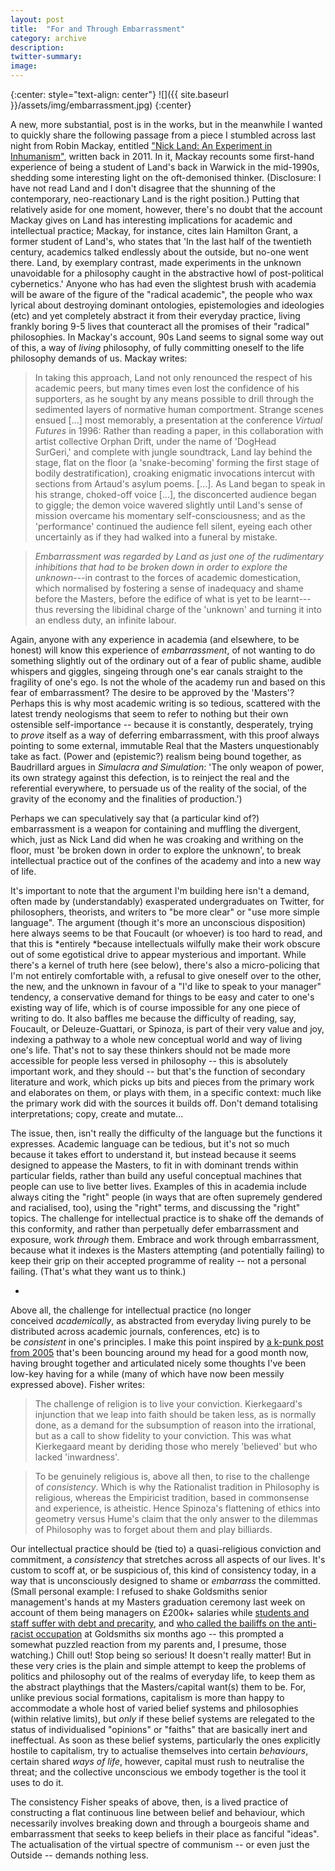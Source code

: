 ```yaml
---
layout: post
title:  "For and Through Embarrassment"
category: archive
description:
twitter-summary:
image:
---
```

{:center: style="text-align: center"}
![]({{ site.baseurl }}/assets/img/embarrassment.jpg)
{:center}

A new, more substantial, post is in the works, but in the meanwhile I wanted to quickly share the following passage from a piece I stumbled across last night from Robin Mackay, entitled ["Nick Land: An Experiment in Inhumanism"](http://readthis.wtf/writing/nick-land-an-experiment-in-inhumanism/), written back in 2011. In it, Mackay recounts some first-hand experience of being a student of Land's back in Warwick in the mid-1990s, shedding some interesting light on the oft-demonised thinker. (Disclosure: I have not read Land and I don't disagree that the shunning of the contemporary, neo-reactionary Land is the right position.) Putting that relatively aside for one moment, however, there's no doubt that the account Mackay gives on Land has interesting implications for academic and intellectual practice; Mackay, for instance, cites Iain Hamilton Grant, a former student of Land's, who states that 'In the last half of the twentieth century, academics talked endlessly about the outside, but no-one went there. Land, by exemplary contrast, made experiments in the unknown unavoidable for a philosophy caught in the abstractive howl of post-political cybernetics.' Anyone who has had even the slightest brush with academia will be aware of the figure of the "radical academic", the people who wax lyrical about destroying dominant ontologies, epistemologies and ideologies (etc) and yet completely abstract it from their everyday practice, living frankly boring 9-5 lives that counteract all the promises of their "radical" philosophies. In Mackay's account, 90s Land seems to signal some way out of this, a way of *living* philosophy, of fully committing oneself to the life philosophy demands of us. Mackay writes:

> In taking this approach, Land not only renounced the respect of his academic peers, but many times even lost the confidence of his supporters, as he sought by any means possible to drill through the sedimented layers of normative human comportment. Strange scenes ensued [...] most memorably, a presentation at the conference *Virtual Futures* in 1996: Rather than reading a paper, in this collaboration with artist collective Orphan Drift, under the name of 'DogHead SurGeri,' and complete with jungle soundtrack, Land lay behind the stage, flat on the floor (a 'snake-becoming' forming the first stage of bodily destratification), croaking enigmatic invocations intercut with sections from Artaud's asylum poems. [...]. As Land began to speak in his strange, choked-off voice [...], the disconcerted audience began to giggle; the demon voice wavered slightly until Land's sense of mission overcame his momentary self-consciousness; and as the 'performance' continued the audience fell silent, eyeing each other uncertainly as if they had walked into a funeral by mistake.

> *Embarrassment was regarded by Land as just one of the rudimentary inhibitions that had to be broken down in order to explore the unknown*---in contrast to the forces of academic domestication, which normalised by fostering a sense of inadequacy and shame before the Masters, before the edifice of what is yet to be learnt---thus reversing the libidinal charge of the 'unknown' and turning it into an endless duty, an infinite labour.

Again, anyone with any experience in academia (and elsewhere, to be honest) will know this experience of *embarrassment*, of not wanting to do something slightly out of the ordinary out of a fear of public shame, audible whispers and giggles, singeing through one's ear canals straight to the fragility of one's ego. Is not the whole of the academy run and based on this fear of embarrassment? The desire to be approved by the 'Masters'? Perhaps this is why most academic writing is so tedious, scattered with the latest trendy neologisms that seem to refer to nothing but their own ostensible self-importance -- because it is constantly, desperately, trying to *prove* itself as a way of deferring embarrassment, with this proof always pointing to some external, immutable Real that the Masters unquestionably take as fact. (Power and (epistemic?) realism being bound together, as Baudrillard argues in *Simulacra and Simulation*: 'The only weapon of power, its own strategy against this defection, is to reinject the real and the referential everywhere, to persuade us of the reality of the social, of the gravity of the economy and the finalities of production.')

Perhaps we can speculatively say that (a particular kind of?) embarrassment is a weapon for containing and muffling the divergent, which, just as Nick Land did when he was croaking and writhing on the floor, must 'be broken down in order to explore the unknown', to break intellectual practice out of the confines of the academy and into a new way of life.

It's important to note that the argument I'm building here isn't a demand, often made by (understandably) exasperated undergraduates on Twitter, for philosophers, theorists, and writers to "be more clear" or "use more simple language". The argument (though it's more an unconscious disposition) here always seems to be that Foucault (or whoever) is too hard to read, and that this is *entirely *because intellectuals wilfully make their work obscure out of some egotistical drive to appear mysterious and important. While there's a kernel of truth here (see below), there's also a micro-policing that I'm not entirely comfortable with, a refusal to give oneself over to the other, the new, and the unknown in favour of a "I'd like to speak to your manager" tendency, a conservative demand for things to be easy and cater to one's existing way of life, which is of course impossible for any one piece of writing to do. It also baffles me because the difficulty of reading, say, Foucault, or Deleuze-Guattari, or Spinoza, is part of their very value and joy, indexing a pathway to a whole new conceptual world and way of living one's life. That's not to say these thinkers should not be made more accessible for people less versed in philosophy -- this is absolutely important work, and they should -- but that's the function of secondary literature and work, which picks up bits and pieces from the primary work and elaborates on them, or plays with them, in a specific context: much like the primary work did with the sources it builds off. Don't demand totalising interpretations; copy, create and mutate...

The issue, then, isn't really the difficulty of the language but the functions it expresses. Academic language can be tedious, but it's not so much because it takes effort to understand it, but instead because it seems designed to appease the Masters, to fit in with dominant trends within particular fields, rather than build any useful conceptual machines that people can use to live better lives. Examples of this in academia include always citing the "right" people (in ways that are often supremely gendered and racialised, too), using the "right" terms, and discussing the "right" topics. The challenge for intellectual practice is to shake off the demands of this conformity, and rather than perpetually defer embarrassment and exposure, work *through* them. Embrace and work through embarrassment, because what it indexes is the Masters attempting (and potentially failing) to keep their grip on their accepted programme of reality -- not a personal failing. (That's what they want us to think.)

*

Above all, the challenge for intellectual practice (no longer conceived *academically*, as abstracted from everyday living purely to be distributed across academic journals, conferences, etc) is to be *consistent* in one's principles. I make this point inspired by [a k-punk post from 2005](http://k-punk.abstractdynamics.org/archives/004902.html) that's been bouncing around my head for a good month now, having brought together and articulated nicely some thoughts I've been low-key having for a while (many of which have now been messily expressed above). Fisher writes:

> The challenge of religion is to live your conviction. Kierkegaard's injunction that we leap into faith should be taken less, as is normally done, as a demand for the subsumption of reason into the irrational, but as a call to show fidelity to your conviction. This was what Kierkegaard meant by deriding those who merely 'believed' but who lacked 'inwardness'.

> To be genuinely religious is, above all then, to rise to the challenge of *consistency*. Which is why the Rationalist tradition in Philosophy is religious, whereas the Empiricist tradition, based in commonsense and experience, is atheistic. Hence Spinoza's flattening of ethics into geometry versus Hume's claim that the only answer to the dilemmas of Philosophy was to forget about them and play billiards.

Our intellectual practice should be (tied to) a quasi-religious conviction and commitment, a *consistency* that stretches across all aspects of our lives. It's custom to scoff at, or be suspicious of, this kind of consistency today, in a way that is unconsciously designed to shame or *embarrass* the committed. (Small personal example: I refused to shake Goldsmiths senior management's hands at my Masters graduation ceremony last week on account of them being managers on £200k+ salaries while [students and staff suffer with debt and precarity](https://www.goldsmithssu.org/news/article/6013/UCU-Strike-Ballot-Statement/), and [who called the bailiffs on the anti-racist occupation](https://www.goldsmithssu.org/news/article/6013/A-public-statement-from-Goldsmiths-Anti-Racist-Action/) at Goldsmiths six months ago -- this prompted a somewhat puzzled reaction from my parents and, I presume, those watching.) Chill out! Stop being so serious! It doesn't really matter! But in these very cries is the plain and simple attempt to keep the problems of politics and philosophy out of the realms of everyday life, to keep them as the abstract playthings that the Masters/capital want(s) them to be. For, unlike previous social formations, capitalism is more than happy to accommodate a whole host of varied belief systems and philosophies (within relative limits), but *only* if these belief systems are relegated to the status of individualised "opinions" or "faiths" that are basically inert and ineffectual. As soon as these belief systems, particularly the ones explicitly hostile to capitalism, try to actualise themselves into certain *behaviours*, certain shared *ways of life*, however, capital must rush to neutralise the threat; and the collective unconscious we embody together is the tool it uses to do it.

The consistency Fisher speaks of above, then, is a lived practice of constructing a flat continuous line between belief and behaviour, which necessarily involves breaking down and through a bourgeois shame and embarrassment that seeks to keep beliefs in their place as fanciful "ideas". The actualisation of the virtual spectre of communism -- or even just the Outside -- demands nothing less.
